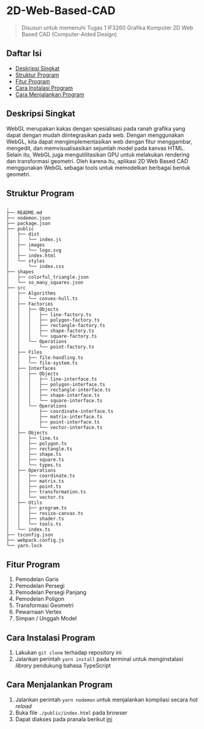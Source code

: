 # 2D-Web-Based-CAD

> Disusun untuk memenuhi Tugas 1 IF3260 Grafika Komputer 2D Web Based CAD (Computer-Aided Design)

## Daftar Isi

- [Deskripsi Singkat](#deskripsi-singkat)
- [Struktur Program](#struktur-program)
- [Fitur Program](#fitur-program)
- [Cara Instalasi Program](#cara-instalasi-program)
- [Cara Menjalankan Program](#cara-menjalankan-program)

## Deskripsi Singkat

WebGL merupakan kakas dengan spesialisasi pada ranah grafika yang dapat dengan mudah diintegrasikan pada web. Dengan menggunakan WebGL, kita dapat mengimplementasikan web dengan fitur menggambar, mengedit, dan memvisualisasikan sejumlah model pada kanvas HTML. Selain itu, WebGL juga mengutilitasikan GPU untuk melakukan rendering dan transformasi geometri. Oleh karena itu, aplikasi 2D Web Based CAD menggunakan WebGL sebagai tools untuk memodelkan berbagai bentuk geometri.

## Struktur Program

```
.
├── README.md
├── nodemon.json
├── package.json
├── public
│   ├── dist
│   │   └── index.js
│   ├── images
│   │   └── logo.svg
│   ├── index.html
│   └── styles
│       └── index.css
├── shapes
│   ├── colorful_triangle.json
│   └── so_many_squares.json
├── src
│   ├── Algorithms
│   │   └── convex-hull.ts
│   ├── Factories
│   │   ├── Objects
│   │   │   ├── line-factory.ts
│   │   │   ├── polygon-factory.ts
│   │   │   ├── rectangle-factory.ts
│   │   │   ├── shape-factory.ts
│   │   │   └── square-factory.ts
│   │   └── Operations
│   │       └── point-factory.ts
│   ├── Files
│   │   ├── file-handling.ts
│   │   └── file-system.ts
│   ├── Interfaces
│   │   ├── Objects
│   │   │   ├── line-interface.ts
│   │   │   ├── polygon-interface.ts
│   │   │   ├── rectangle-interface.ts
│   │   │   ├── shape-interface.ts
│   │   │   └── square-interface.ts
│   │   └── Operations
│   │       ├── coordinate-interface.ts
│   │       ├── matrix-interface.ts
│   │       ├── point-interface.ts
│   │       └── vector-interface.ts
│   ├── Objects
│   │   ├── line.ts
│   │   ├── polygon.ts
│   │   ├── rectangle.ts
│   │   ├── shape.ts
│   │   ├── square.ts
│   │   └── types.ts
│   ├── Operations
│   │   ├── coordinate.ts
│   │   ├── matrix.ts
│   │   ├── point.ts
│   │   ├── transformation.ts
│   │   └── vector.ts
│   ├── Utils
│   │   ├── program.ts
│   │   ├── resize-canvas.ts
│   │   ├── shader.ts
│   │   └── tools.ts
│   └── index.ts
├── tsconfig.json
├── webpack.config.js
└── yarn.lock
```

## Fitur Program

1. Pemodelan Garis
2. Pemodelan Persegi
3. Pemodelan Persegi Panjang
4. Pemodelan Poligon
5. Transformasi Geometri
6. Pewarnaan Vertex
7. Simpan / Unggah Model

## Cara Instalasi Program

1. Lakukan `git clone` terhadap repository ini
2. Jalankan perintah `yarn install` pada terminal untuk menginstalasi _library_ pendukung bahasa TypeScript

## Cara Menjalankan Program

1. Jalankan perintah `yarn nodemon` untuk menjalankan kompilasi secara _hot reload_
2. Buka file `./public/index.html` pada browser
3. Dapat diakses pada pranala berikut [ini](https://rayhankinan.github.io/2D-Web-Based-CAD/public/)
